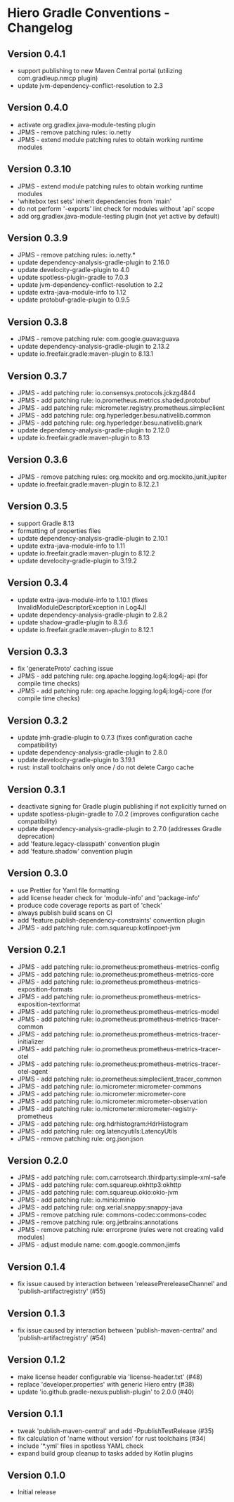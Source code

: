 # Hiero Gradle Conventions - Changelog

## Version 0.4.1

* support publishing to new Maven Central portal (utilizing com.gradleup.nmcp plugin)
* update jvm-dependency-conflict-resolution to 2.3

## Version 0.4.0

* activate org.gradlex.java-module-testing plugin
* JPMS - remove patching rules: io.netty
* JPMS - extend module patching rules to obtain working runtime modules

## Version 0.3.10

* JPMS - extend module patching rules to obtain working runtime modules
* 'whitebox test sets' inherit dependencies from 'main'
* do not perform '-exports' lint check for modules without 'api' scope
* add org.gradlex.java-module-testing plugin (not yet active by default)

## Version 0.3.9

* JPMS - remove patching rules: io.netty.*
* update dependency-analysis-gradle-plugin to 2.16.0
* update develocity-gradle-plugin to 4.0
* update spotless-plugin-gradle to 7.0.3
* update jvm-dependency-conflict-resolution to 2.2
* update extra-java-module-info to 1.12
* update protobuf-gradle-plugin to 0.9.5

## Version 0.3.8

* JPMS - remove patching rule: com.google.guava:guava
* update dependency-analysis-gradle-plugin to 2.13.2
* update io.freefair.gradle:maven-plugin to 8.13.1

## Version 0.3.7

* JPMS - add patching rule: io.consensys.protocols.jckzg4844
* JPMS - add patching rule: io.prometheus.metrics.shaded.protobuf
* JPMS - add patching rule: micrometer.registry.prometheus.simpleclient
* JPMS - add patching rule: org.hyperledger.besu.nativelib.common
* JPMS - add patching rule: org.hyperledger.besu.nativelib.gnark
* update dependency-analysis-gradle-plugin to 2.12.0
* update io.freefair.gradle:maven-plugin to 8.13

## Version 0.3.6

* JPMS - remove patching rules: org.mockito and org.mockito.junit.jupiter
* update io.freefair.gradle:maven-plugin to 8.12.2.1

## Version 0.3.5

* support Gradle 8.13
* formatting of properties files
* update dependency-analysis-gradle-plugin to 2.10.1
* update extra-java-module-info to 1.11
* update io.freefair.gradle:maven-plugin to 8.12.2
* update develocity-gradle-plugin to 3.19.2

## Version 0.3.4

* update extra-java-module-info to 1.10.1 (fixes InvalidModuleDescriptorException in Log4J)
* update dependency-analysis-gradle-plugin to 2.8.2
* update shadow-gradle-plugin to 8.3.6
* update io.freefair.gradle:maven-plugin to 8.12.1

## Version 0.3.3

* fix 'generateProto' caching issue
* JPMS - add patching rule: org.apache.logging.log4j:log4j-api (for compile time checks)
* JPMS - add patching rule: org.apache.logging.log4j:log4j-core (for compile time checks)

## Version 0.3.2

* update jmh-gradle-plugin to 0.7.3 (fixes configuration cache compatibility)
* update dependency-analysis-gradle-plugin to 2.8.0
* update develocity-gradle-plugin to 3.19.1
* rust: install toolchains only once / do not delete Cargo cache

## Version 0.3.1

* deactivate signing for Gradle plugin publishing if not explicitly turned on
* update spotless-plugin-gradle to 7.0.2 (improves configuration cache compatibility)
* update dependency-analysis-gradle-plugin to 2.7.0 (addresses Gradle deprecation)
* add 'feature.legacy-classpath' convention plugin
* add 'feature.shadow' convention plugin

## Version 0.3.0

* use Prettier for Yaml file formatting
* add license header check for 'module-info' and 'package-info'
* produce code coverage reports as part of 'check'
* always publish build scans on CI
* add 'feature.publish-dependency-constraints' convention plugin
* JPMS - add patching rule: com.squareup:kotlinpoet-jvm

## Version 0.2.1

* JPMS - add patching rule: io.prometheus:prometheus-metrics-config
* JPMS - add patching rule: io.prometheus:prometheus-metrics-core
* JPMS - add patching rule: io.prometheus:prometheus-metrics-exposition-formats
* JPMS - add patching rule: io.prometheus:prometheus-metrics-exposition-textformat
* JPMS - add patching rule: io.prometheus:prometheus-metrics-model
* JPMS - add patching rule: io.prometheus:prometheus-metrics-tracer-common
* JPMS - add patching rule: io.prometheus:prometheus-metrics-tracer-initializer
* JPMS - add patching rule: io.prometheus:prometheus-metrics-tracer-otel
* JPMS - add patching rule: io.prometheus:prometheus-metrics-tracer-otel-agent
* JPMS - add patching rule: io.prometheus:simpleclient_tracer_common
* JPMS - add patching rule: io.micrometer:micrometer-commons
* JPMS - add patching rule: io.micrometer:micrometer-core
* JPMS - add patching rule: io.micrometer:micrometer-observation
* JPMS - add patching rule: io.micrometer:micrometer-registry-prometheus
* JPMS - add patching rule: org.hdrhistogram:HdrHistogram
* JPMS - add patching rule: org.latencyutils:LatencyUtils
* JPMS - remove patching rule: org.json:json

## Version 0.2.0

* JPMS - add patching rule: com.carrotsearch.thirdparty:simple-xml-safe
* JPMS - add patching rule: com.squareup.okhttp3:okhttp
* JPMS - add patching rule: com.squareup.okio:okio-jvm
* JPMS - add patching rule: io.minio:minio
* JPMS - add patching rule: org.xerial.snappy:snappy-java
* JPMS - remove patching rule: commons-codec:commons-codec
* JPMS - remove patching rule: org.jetbrains:annotations
* JPMS - remove patching rule: errorprone (rules were not creating valid modules)
* JPMS - adjust module name: com.google.common.jimfs

## Version 0.1.4

* fix issue caused by interaction between 'releasePrereleaseChannel' and 'publish-artifactregistry' (#55)

## Version 0.1.3

* fix issue caused by interaction between 'publish-maven-central' and 'publish-artifactregistry' (#54)

## Version 0.1.2

* make license header configurable via 'license-header.txt' (#48)
* replace 'developer.properties' with generic Hiero entry (#38)
* update 'io.github.gradle-nexus:publish-plugin' to 2.0.0 (#40)

## Version 0.1.1

* tweak 'publish-maven-central' and add -PpublishTestRelease (#35)
* fix calculation of 'name without version' for rust toolchains (#34)
* include '*.yml' files in spotless YAML check
* expand build group cleanup to tasks added by Kotlin plugins

## Version 0.1.0

* Initial release
